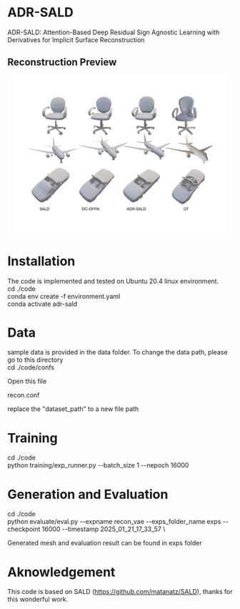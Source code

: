 # ADR-SALD
ADR-SALD: Attention-Based Deep Residual Sign Agnostic Learning with Derivatives for Implicit Surface Reconstruction 
## Reconstruction Preview
![plot](https://github.com/basher8488881/ADR-SALD/blob/main/shapenet_imgAll_1.png)
# Installation 
The code is implemented and tested on Ubuntu 20.4 linux environment.\
cd ./code \
conda env create -f environment.yaml \
conda activate adr-sald 
# Data 
sample data is provided in the data folder. To change the data path, please go to this directory <br/>
cd ./code/confs <br/>

Open this file <br/>

recon.conf <br/>

replace the "dataset_path" to a new file path

# Training 
cd ./code \
python training/exp_runner.py --batch_size 1 --nepoch 16000
# Generation and Evaluation
cd ./code \
python evaluate/eval.py --expname recon_vae --exps_folder_name exps --checkpoint 16000 --timestamp 2025_01_21_17_33_57 \

Generated mesh and evaluation result can be found in exps folder 

# Aknowledgement 
This code is based on SALD (https://github.com/matanatz/SALD), thanks for this wonderful work.
